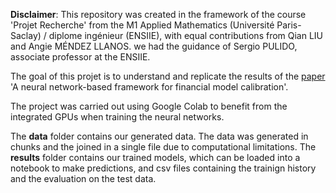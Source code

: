 **Disclaimer**: This repository was created in the framework of the course 'Projet Recherche' from the M1 Applied Mathematics (Université Paris-Saclay) / diplome ingénieur (ENSIIE), with equal contributions from Qian LIU and Angie MÉNDEZ LLANOS. we had the guidance of Sergio PULIDO, associate professor at the ENSIIE.  

The goal of this projet is to understand and replicate the results of the [paper](https://doi.org/10.1186/s13362-019-0066-7) 'A neural network-based framework for financial model calibration'.

The project was carried out using Google Colab to benefit from the integrated GPUs when training the neural networks.

The **data** folder contains our generated data. The data was generated in chunks and the joined in a single file due to computational limitations.
The **results** folder contains our trained models, which can be loaded into a notebook to make predictions, and csv files containing the trainign history and the evaluation on the test data.  
